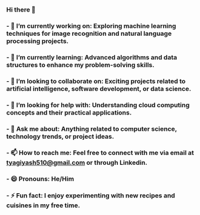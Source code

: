 ### Hi there 👋

### - 🔭 I’m currently working on: Exploring machine learning techniques for image recognition and natural language processing projects.
### - 🌱 I’m currently learning: Advanced algorithms and data structures to enhance my problem-solving skills.
### - 👯 I’m looking to collaborate on: Exciting projects related to artificial intelligence, software development, or data science.
### - 🤔 I’m looking for help with: Understanding cloud computing concepts and their practical applications.
### - 💬 Ask me about: Anything related to computer science, technology trends, or project ideas.
### - 📫 How to reach me: Feel free to connect with me via email at tyagiyash510@gmail.com or through Linkedin.
### - 😄 Pronouns: He/Him
### - ⚡ Fun fact: I enjoy experimenting with new recipes and cuisines in my free time.
